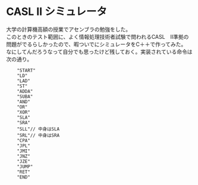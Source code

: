 # CASL II シミュレータ

大学の計算機高額の授業でアセンブラの勉強をした。  
このときのテスト範囲に、よく情報処理技術者試験で問われるCASL　II準拠の問題がでるらしかったので、暇ついでにシミュレータをC＋＋で作ってみた。  
なにしてんだろうなって自分でも思ったけど残しておく。実装されている命令は次の通り。  

```asemble
    "START"
    "LD"
    "LAD"
    "ST"
    "ADDA"
    "SUBA"
    "AND"
    "OR"
    "XOR"
    "SLA"
    "SRA"
    "SLL"// 中身はSLA
    "SRL"// 中身はSRA
    "CPA"
    "JPL"
    "JMI"
    "JNZ"
    "JZE"
    "JUMP"
    "RET"
    "END"
```
